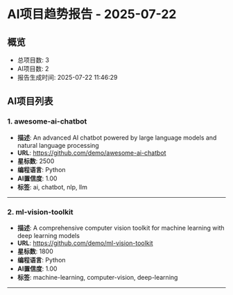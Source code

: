 # AI项目趋势报告 - 2025-07-22

## 概览
- 总项目数: 3
- AI项目数: 2
- 报告生成时间: 2025-07-22 11:46:29

## AI项目列表

### 1. awesome-ai-chatbot

- **描述**: An advanced AI chatbot powered by large language models and natural language processing
- **URL**: https://github.com/demo/awesome-ai-chatbot
- **星标数**: 2500
- **编程语言**: Python
- **AI置信度**: 1.00
- **标签**: ai, chatbot, nlp, llm

---

### 2. ml-vision-toolkit

- **描述**: A comprehensive computer vision toolkit for machine learning with deep learning models
- **URL**: https://github.com/demo/ml-vision-toolkit
- **星标数**: 1800
- **编程语言**: Python
- **AI置信度**: 1.00
- **标签**: machine-learning, computer-vision, deep-learning

---

